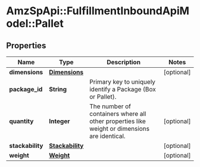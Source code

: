 # AmzSpApi::FulfillmentInboundApiModel::Pallet

## Properties
Name | Type | Description | Notes
------------ | ------------- | ------------- | -------------
**dimensions** | [**Dimensions**](Dimensions.md) |  | [optional] 
**package_id** | **String** | Primary key to uniquely identify a Package (Box or Pallet). | 
**quantity** | **Integer** | The number of containers where all other properties like weight or dimensions are identical. | [optional] 
**stackability** | [**Stackability**](Stackability.md) |  | [optional] 
**weight** | [**Weight**](Weight.md) |  | [optional] 

